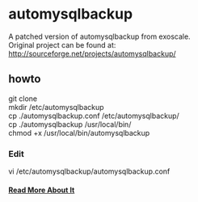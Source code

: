 # automysqlbackup
A patched version of automysqlbackup from exoscale.  
Original project can be found at: <http://sourceforge.net/projects/automysqlbackup/>

## howto
git clone  
mkdir /etc/automysqlbackup  
cp ./automysqlbackup.conf /etc/automysqlbackup/  
cp ./automysqlbackup /usr/local/bin/  
chmod +x /usr/local/bin/automysqlbackup  

### Edit
vi /etc/automysqlbackup/automysqlbackup.conf  

#### [Read More About It](https://github.com/jodumont/automysqlbackup/wiki/README)
